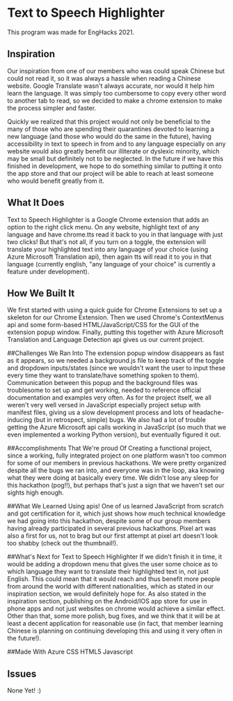 # Text to Speech Highlighter
This program was made for EngHacks 2021.

## Inspiration
Our inspiration from one of our members who was could speak Chinese but could not read it, so it was always a hassle when reading a Chinese website. Google Translate wasn't always accurate, nor would it help him learn the language. It was simply too cumbersome to copy every other word to another tab to read, so we decided to make a chrome extension to make the process simpler and faster.

Quickly we realized that this project would not only be beneficial to the many of those who are spending their quarantines devoted to learning a new language (and those who would do the same in the future), having accessibility in text to speech in from and to any language especially on any website would also greatly benefit our illiterate or dyslexic minority, which may be small but definitely not to be neglected. In the future if we have this finished in development, we hope to do something similar to putting it onto the app store and that our project will be able to reach at least someone who would benefit greatly from it.
## What It Does
Text to Speech Highlighter is a Google Chrome extension that adds an option to the right click menu. On any website, highlight text of any language and have chrome.tts read it back to you in that language with just two clicks! But that's not all, if you turn on a toggle, the extension will translate your highlighted text into any language of your choice (using Azure Microsoft Translation api), then again tts will read it to you in that language (currently english, "any language of your choice" is currently a feature under development).

## How We Built It
We first started with using a quick guide for Chrome Extensions to set up a skeleton for our Chrome Extension. Then we used Chrome's ContextMenus api and some form-based HTML/JavaScript/CSS for the GUI of the extension popup window. Finally, putting this together with Azure Microsoft Translation and Language Detection api gives us our current project.

##Challenges We Ran Into
The extension popup window disappears as fast as it appears, so we needed a background.js file to keep track of the toggle and dropdown inputs/states (since we wouldn't want the user to input these every time they want to translate/have something spoken to them). Communication between this popup and the background files was troublesome to set up and get working, needed to reference official documentation and examples very often. As for the project itself, we all weren't very well versed in JavaScript especially project setup with manifest files, giving us a slow development process and lots of headache-inducing (but in retrospect, simple) bugs. We also had a lot of trouble getting the Azure Microsoft api calls working in JavaScript (so much that we even implemented a working Python version), but eventually figured it out.

##Accomplishments That We're proud Of
Creating a functional project, since a working, fully integrated project on one platform wasn't too common for some of our members in previous hackathons. We were pretty organized despite all the bugs we ran into, and everyone was in the loop, aka knowing what they were doing at basically every time. We didn't lose any sleep for this hackathon (pog!!), but perhaps that's just a sign that we haven't set our sights high enough.

##What We Learned
Using apis! One of us learned JavaScript from scratch and got certification for it, which just shows how much technical knowledge we had going into this hackathon, despite some of our group members having already participated in several previous hackathons. Pixel art was also a first for us, not to brag but our first attempt at pixel art doesn't look too shabby (check out the thumbnail!).

##What's Next for Text to Speech Highlighter
If we didn't finish it in time, it would be adding a dropdown menu that gives the user some choice as to which language they want to translate their highlighted text in, not just English. This could mean that it would reach and thus benefit more people from around the world with different nationalities, which as stated in our inspiration section, we would definitely hope for. As also stated in the inspiration section, publishing on the Android/IOS app store for use in phone apps and not just websites on chrome would achieve a similar effect. Other than that, some more polish, bug fixes, and we think that it will be at least a decent application for reasonable use (in fact, that member learning Chinese is planning on continuing developing this and using it very often in the future!).

##Made With
Azure
CSS
HTML5
Javascript

## Issues
None Yet! :)

